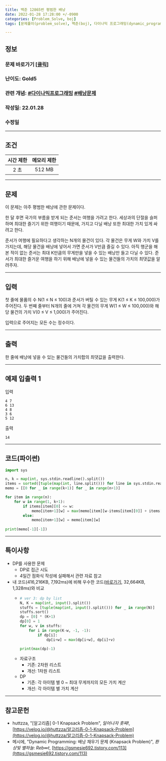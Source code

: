 ```yaml
---
title: 백준 12865번 평범한 배낭
date: 2022-01-28 17:28:00 +/-0900
categories: [Problem_Solve, boj]
tags: [문제풀이(problem_solve), 백준(boj), 다이나믹 프로그래밍(dynamic_programming), 배낭문제(knapsack_problem)]

---
```

## 정보
### 문제 바로가기 [[클릭](https://www.acmicpc.net/problem/12865)]
### 난이도: Gold5
### 관련 개념: [#다이나믹프로그래밍](https://www.acmicpc.net/problemset?sort=ac_desc&algo=25) [#배낭문제](https://www.acmicpc.net/problemset?sort=ac_desc&algo=148)
### 작성일: 22.01.28
### 수정일

---
## 조건

시간 제한|메모리 제한
:---:|:---:
2 초|512 MB

---
## 문제
이 문제는 아주 평범한 배낭에 관한 문제이다.

한 달 후면 국가의 부름을 받게 되는 준서는 여행을 가려고 한다. 세상과의 단절을 슬퍼하며 최대한 즐기기 위한 여행이기 때문에, 가지고 다닐 배낭 또한 최대한 가치 있게 싸려고 한다.

준서가 여행에 필요하다고 생각하는 N개의 물건이 있다. 각 물건은 무게 W와 가치 V를 가지는데, 해당 물건을 배낭에 넣어서 가면 준서가 V만큼 즐길 수 있다. 아직 행군을 해본 적이 없는 준서는 최대 K만큼의 무게만을 넣을 수 있는 배낭만 들고 다닐 수 있다. 준서가 최대한 즐거운 여행을 하기 위해 배낭에 넣을 수 있는 물건들의 가치의 최댓값을 알려주자.

---
## 입력
첫 줄에 물품의 수 N(1 ≤ N ≤ 100)과 준서가 버틸 수 있는 무게 K(1 ≤ K ≤ 100,000)가 주어진다. 두 번째 줄부터 N개의 줄에 거쳐 각 물건의 무게 W(1 ≤ W ≤ 100,000)와 해당 물건의 가치 V(0 ≤ V ≤ 1,000)가 주어진다.

입력으로 주어지는 모든 수는 정수이다.

---
## 출력
한 줄에 배낭에 넣을 수 있는 물건들의 가치합의 최댓값을 출력한다.

---
## 예제 입출력 1
입력
```
4 7
6 13
4 8
3 6
5 12
```

출력
```
14
```

---
## 코드(파이썬)
```python
import sys

n, k = map(int, sys.stdin.readline().split())
items = sorted([tuple(map(int, line.split())) for line in sys.stdin.readlines()])
memo = [[0 for _ in range(k+1)] for _ in range(n+1)]

for item in range(n):
    for w in range(1, k+1):
        if items[item][0] <= w:
            memo[item+1][w] = max(memo[item][w-items[item][0]] + items[item][1], memo[item][w])
        else:
            memo[item+1][w] = memo[item][w]
    
print(memo[-1][-1])

```

---
## 특이사항
- DP를 사용한 문제
  - DP로 접근 시도
  - 4일간 점화식 작성에 실패해서 관련 자료 참고
- 내 코드(416,216KB, 7,192ms)에 비해 우수한 코드([바로가기](https://www.acmicpc.net/source/38207544), 32,664KB, 1,328ms)와 비교
  - ```python
    # ver 3: dp by list
    N, K = map(int, input().split())
    stuffs = [tuple(map(int, input().split())) for _ in range(N)]
    stuffs.sort()
    dp = [0] * (K+1)
    dp[0] = 1
    for w, v in stuffs:
        for i in range(K-w, -1, -1):
            if dp[i]:
                dp[i+w] = max(dp[i+w], dp[i]+v)

    print(max(dp)-1)
    ```
  - 자료구조
    - 기존: 2차원 리스트
    - 개선: 1차원 리스트
  - DP
    - 기존: 각 아이템 별 0 ~ 최대 무게까지의 모든 가치 계산
    - 개선: 각 아이템 별 가치 계산

---
## 참고문헌
- huttzza, "[알고리즘] 0-1 Knapsack Problem", *일어나자 흣쨔!*, [https://velog.io/@huttzza/알고리즘-0-1-Knapsack-Problem](https://velog.io/@huttzza/알고리즘-0-1-Knapsack-Problem)
- 메시에, "Dynamic Programming: 배낭 채우기 문제 (Knapsack Problem)", *환상빛 별하늘: Reb∞t*, [https://gsmesie692.tistory.com/113](https://gsmesie692.tistory.com/113)
